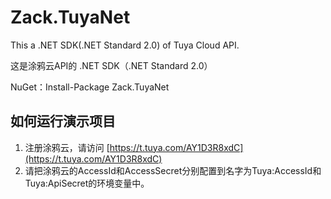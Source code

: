 # Zack.TuyaNet

This a .NET SDK(.NET Standard 2.0) of Tuya Cloud API.


这是涂鸦云API的 .NET SDK（.NET Standard 2.0）

NuGet：Install-Package Zack.TuyaNet

## 如何运行演示项目
1. 注册涂鸦云，请访问 [https://t.tuya.com/AY1D3R8xdC](https://t.tuya.com/AY1D3R8xdC)
2. 请把涂鸦云的AccessId和AccessSecret分别配置到名字为Tuya:AccessId和Tuya:ApiSecret的环境变量中。